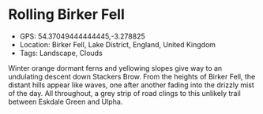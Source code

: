 # Rolling Birker Fell

- GPS: 54.37049444444445,-3.278825
- Location: Birker Fell, Lake District, England, United Kingdom
- Tags: Landscape, Clouds

Winter orange dormant ferns and yellowing slopes give way to an undulating descent down Stackers Brow. From the heights of Birker Fell, the distant hills appear like waves, one after another fading into the drizzly mist of the day. All throughout, a grey strip of road clings to this unlikely trail between Eskdale Green and Ulpha.
